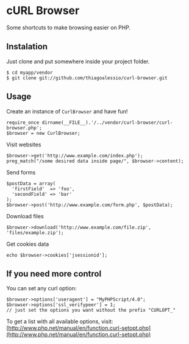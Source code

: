 # cURL Browser

  Some shortcuts to make browsing easier on PHP.

## Instalation

  Just clone and put somewhere inside your project folder.

    $ cd myapp/vendor
    $ git clone git://github.com/thiagoalessio/curl-browser.git

## Usage

  Create an instance of `CurlBrowser` and have fun!

    require_once dirname(__FILE__).'/../vendor/curl-browser/curl-browser.php';
    $browser = new CurlBrowser;

  Visit websites

    $browser->get('http://www.example.com/index.php');
    preg_match("/some desired data inside page/", $browser->content);

  Send forms

    $postData = array(
      'firstField'  => 'foo',
      'secondField' => 'bar'
    );
    $browser->post('http://www.example.com/form.php', $postData);

  Download files

    $browser->download('http://www.example.com/file.zip', 'files/example.zip');

  Get cookies data

    echo $browser->cookies['jsessionid'];

## If you need more control

  You can set any curl option:

    $browser->options['useragent'] = "MyPHPScript/4.0";
    $browser->options['ssl_verifypeer'] = 1;
    // just set the options you want without the prefix "CURLOPT_"

  To get a list with all available options, visit:
  [http://www.php.net/manual/en/function.curl-setopt.php](http://www.php.net/manual/en/function.curl-setopt.php)
